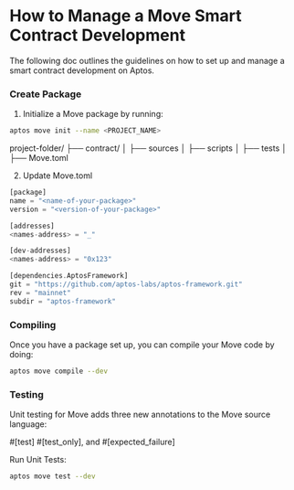 # How to Manage a Move Smart Contract Development

The following doc outlines the guidelines on how to set up and manage a smart contract development on Aptos.

### Create Package

1. Initialize a Move package by running:

```bash
aptos move init --name <PROJECT_NAME>
```

project-folder/
├── contract/
│ ├── sources
│ ├── scripts
│ ├── tests
│ ├── Move.toml

2. Update Move.toml

```rust
[package]
name = "<name-of-your-package>"
version = "<version-of-your-package>"

[addresses]
<names-address> = "_"

[dev-addresses]
<names-address> = "0x123"

[dependencies.AptosFramework]
git = "https://github.com/aptos-labs/aptos-framework.git"
rev = "mainnet"
subdir = "aptos-framework"
```

### Compiling

Once you have a package set up, you can compile your Move code by doing:

```bash
aptos move compile --dev
```

### Testing

Unit testing for Move adds three new annotations to the Move source language:

#[test] #[test_only], and #[expected_failure]

Run Unit Tests:

```bash
aptos move test --dev
```
